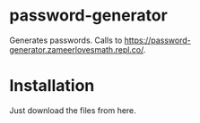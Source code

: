 # password-generator

Generates passwords. Calls to https://password-generator.zameerlovesmath.repl.co/.

# Installation

Just download the files from here.
